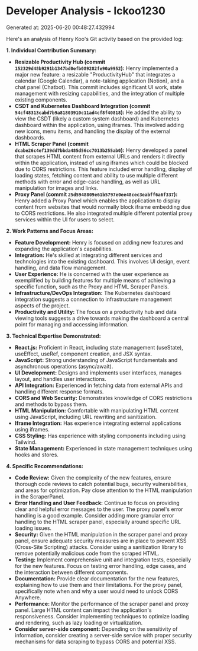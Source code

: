 # Developer Analysis - lckoo1230
Generated at: 2025-06-20 00:48:27.432994

Here's an analysis of Henry Koo's Git activity based on the provided log:

**1. Individual Contribution Summary:**

*   **Resizable Productivity Hub (commit `152329d48b9291b1347bd0efb089282fe90a9952`):** Henry implemented a major new feature: a resizable "ProductivityHub" that integrates a calendar (Google Calendar), a note-taking application (Notion), and a chat panel (Chatbot). This commit includes significant UI work, state management with resizing capabilities, and the integration of multiple existing components.
*   **CSDT and Kubernetes Dashboard Integration (commit `54cf48313cabd7b9a81803910c11ad4cf8f40818`):** He added the ability to view the CSDT (likely a custom system dashboard) and Kubernetes dashboard within the application, using iframes. This involved adding new icons, menu items, and handling the display of the external dashboards.
*   **HTML Scraper Panel (commit `dcabe26c4ef139dd7bbda485d56cc7013b255ab0`):** Henry developed a panel that scrapes HTML content from external URLs and renders it directly within the application, instead of using iframes which could be blocked due to CORS restrictions. This feature included error handling, display of loading states, fetching content and ability to use multiple different methods with error and edge-case handling, as well as URL manipulation for images and links.
*   **Proxy Panel (commit `25d5948809e61b5797e0ee48cec3eabff6a6f337`):** Henry added a Proxy Panel which enables the application to display content from websites that would normally block iframe embedding due to CORS restrictions. He also integrated multiple different potential proxy services within the UI for users to select.

**2. Work Patterns and Focus Areas:**

*   **Feature Development:** Henry is focused on adding new features and expanding the application's capabilities.
*   **Integration:** He's skilled at integrating different services and technologies into the existing dashboard. This involves UI design, event handling, and data flow management.
*   **User Experience:** He is concerned with the user experience as exemplified by building features for multiple means of achieving a specific function, such as the Proxy and HTML Scraper Panels.
*   **Infrastructure/DevOps Integration:** The Kubernetes dashboard integration suggests a connection to infrastructure management aspects of the project.
*   **Productivity and Utility:** The focus on a productivity hub and data viewing tools suggests a drive towards making the dashboard a central point for managing and accessing information.

**3. Technical Expertise Demonstrated:**

*   **React.js:** Proficient in React, including state management (useState), useEffect, useRef, component creation, and JSX syntax.
*   **JavaScript:** Strong understanding of JavaScript fundamentals and asynchronous operations (async/await).
*   **UI Development:** Designs and implements user interfaces, manages layout, and handles user interactions.
*   **API Integration:** Experienced in fetching data from external APIs and handling different response formats.
*   **CORS and Web Security:** Demonstrates knowledge of CORS restrictions and methods to bypass them.
*   **HTML Manipulation:** Comfortable with manipulating HTML content using JavaScript, including URL rewriting and sanitization.
*   **Iframe Integration:** Has experience integrating external applications using iframes.
*   **CSS Styling:** Has experience with styling components including using Tailwind.
*   **State Management:** Experienced in state management techniques using hooks and stores.

**4. Specific Recommendations:**

*   **Code Review:**  Given the complexity of the new features, ensure thorough code reviews to catch potential bugs, security vulnerabilities, and areas for optimization. Pay close attention to the HTML manipulation in the ScraperPanel.
*   **Error Handling and User Feedback:** Continue to focus on providing clear and helpful error messages to the user.  The proxy panel's error handling is a good example. Consider adding more granular error handling to the HTML scraper panel, especially around specific URL loading issues.
*   **Security:** Given the HTML manipulation in the scraper panel and proxy panel, ensure adequate security measures are in place to prevent XSS (Cross-Site Scripting) attacks. Consider using a sanitization library to remove potentially malicious code from the scraped HTML.
*   **Testing:** Implement comprehensive unit and integration tests, especially for the new features.  Focus on testing error handling, edge cases, and the interaction between different components.
*   **Documentation:** Provide clear documentation for the new features, explaining how to use them and their limitations. For the proxy panel, specifically note when and why a user would need to unlock CORS Anywhere.
*   **Performance:**  Monitor the performance of the scraper panel and proxy panel.  Large HTML content can impact the application's responsiveness. Consider implementing techniques to optimize loading and rendering, such as lazy loading or virtualization.
*   **Consider server-side component:** Depending on the sensitivity of information, consider creating a server-side service with proper security mechanisms for data scraping to bypass CORS and potential XSS.